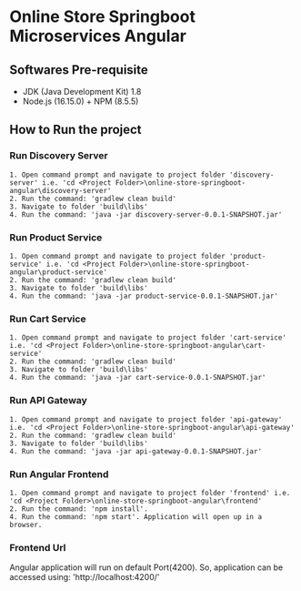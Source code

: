# Online Store Springboot Microservices Angular

## Softwares Pre-requisite
  - JDK (Java Development Kit) 1.8
  - Node.js (16.15.0) + NPM (8.5.5)

## How to Run the project

  ### Run Discovery Server
    1. Open command prompt and navigate to project folder 'discovery-server' i.e. 'cd <Project Folder>\online-store-springboot-angular\discovery-server'
    2. Run the command: 'gradlew clean build'
    3. Navigate to folder 'build\libs'
    4. Run the command: 'java -jar discovery-server-0.0.1-SNAPSHOT.jar'
	
  ### Run Product Service
    1. Open command prompt and navigate to project folder 'product-service' i.e. 'cd <Project Folder>\online-store-springboot-angular\product-service'
    2. Run the command: 'gradlew clean build'
    3. Navigate to folder 'build\libs'
    4. Run the command: 'java -jar product-service-0.0.1-SNAPSHOT.jar'

  ### Run Cart Service
    1. Open command prompt and navigate to project folder 'cart-service' i.e. 'cd <Project Folder>\online-store-springboot-angular\cart-service'
    2. Run the command: 'gradlew clean build'
    3. Navigate to folder 'build\libs'
    4. Run the command: 'java -jar cart-service-0.0.1-SNAPSHOT.jar'

  ### Run API Gateway
    1. Open command prompt and navigate to project folder 'api-gateway' i.e. 'cd <Project Folder>\online-store-springboot-angular\api-gateway'
    2. Run the command: 'gradlew clean build'
    3. Navigate to folder 'build\libs'
    4. Run the command: 'java -jar api-gateway-0.0.1-SNAPSHOT.jar'

  ### Run Angular Frontend
    1. Open command prompt and navigate to project folder 'frontend' i.e. 'cd <Project Folder>\online-store-springboot-angular\frontend'
    2. Run the command: 'npm install'.  
    4. Run the command: 'npm start'. Application will open up in a browser.

### Frontend Url
Angular application will run on default Port(4200). So, application can be accessed using: 'http://localhost:4200/'
